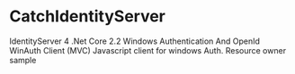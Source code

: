 # CatchIdentityServer
IdentityServer 4
.Net Core 2.2
Windows Authentication And OpenId
WinAuth Client (MVC)
Javascript client for windows Auth.
Resource owner sample
